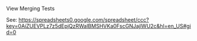 View Merging Tests

See: https://spreadsheets0.google.com/spreadsheet/ccc?key=0AiZUEVPLz7z5dEpjQzRWalBMSHVKa0FscGNJajlWU2c&hl=en_US#gid=0

